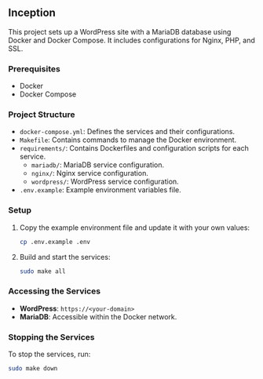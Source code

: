 ## Inception

This project sets up a WordPress site with a MariaDB database using Docker and Docker Compose. It includes configurations for Nginx, PHP, and SSL.

### Prerequisites

- Docker
- Docker Compose

### Project Structure

- `docker-compose.yml`: Defines the services and their configurations.
- `Makefile`: Contains commands to manage the Docker environment.
- `requirements/`: Contains Dockerfiles and configuration scripts for each service.
    - `mariadb/`: MariaDB service configuration.
    - `nginx/`: Nginx service configuration.
    - `wordpress/`: WordPress service configuration.
- `.env.example`: Example environment variables file.

### Setup

1. Copy the example environment file and update it with your own values:
     ```sh
     cp .env.example .env
     ```

2. Build and start the services:
     ```sh
     sudo make all
     ```

### Accessing the Services

- **WordPress**: `https://<your-domain>`
- **MariaDB**: Accessible within the Docker network.

### Stopping the Services

To stop the services, run:
```sh
sudo make down
```

